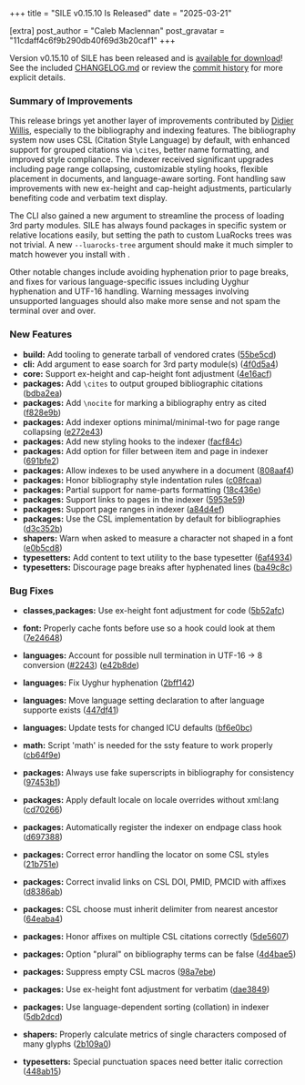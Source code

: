 
+++
title = "SILE v0.15.10 Is Released"
date = "2025-03-21"

[extra]
post_author = "Caleb Maclennan"
post_gravatar = "11cdaff4c6f9b290db40f69d3b20caf1"
+++

Version v0.15.10 of SILE has been released and is [available for download][release]!
See the included [CHANGELOG.md][changelog] or review the [commit history][commits] for more explicit details.

### Summary of Improvements

This release brings yet another layer of improvements contributed by [Didier Willis](http://github.com/Omikhleia), especially to the bibliography and indexing features.
The bibliography system now uses CSL (Citation Style Language) by default, with enhanced support for grouped citations via `\cites`, better name formatting, and improved style compliance.
The indexer received significant upgrades including page range collapsing, customizable styling hooks, flexible placement in documents, and language-aware sorting.
Font handling saw improvements with new ex-height and cap-height adjustments, particularly benefiting code and verbatim text display.

The CLI also gained a new argument to streamline the process of loading 3rd party modules.
SILE has always found packages in specific system or relative locations easily, but setting the path to custom LuaRocks trees was not trivial.
A new `--luarocks-tree` argument should make it much simpler to match however you install with .

Other notable changes include avoiding hyphenation prior to page breaks, and fixes for various language-specific issues including Uyghur hyphenation and UTF-16 handling.
Warning messages involving unsupported languages should also make more sense and not spam the terminal over and over.

### New Features

* **build:** Add tooling to generate tarball of vendored crates ([55be5cd](https://github.com/sile-typesetter/sile/commit/55be5cdd864b9166a54e169f02766bfaa46816c1))
* **cli:** Add argument to ease soarch for 3rd party module(s) ([4f0d5a4](https://github.com/sile-typesetter/sile/commit/4f0d5a4fcf396525345272e841788bf695a7cd6f))
* **core:** Support ex-height and cap-height font adjustment ([4e16acf](https://github.com/sile-typesetter/sile/commit/4e16acfda605eaed19409deb7525cc5a5155edd4))
* **packages:** Add `\cites` to output grouped bibliographic citations ([bdba2ea](https://github.com/sile-typesetter/sile/commit/bdba2ea28c0eb6ec991135dd9fb20c122e0b7e2f))
* **packages:** Add `\nocite` for marking a bibliography entry as cited ([f828e9b](https://github.com/sile-typesetter/sile/commit/f828e9b7f72d0eeacf664147a83654b07ae778d2))
* **packages:** Add indexer options minimal/minimal-two for page range collapsing ([e272e43](https://github.com/sile-typesetter/sile/commit/e272e43aa74a138ff22b2d4cf1e712fa07c2921e))
* **packages:** Add new styling hooks to the indexer ([facf84c](https://github.com/sile-typesetter/sile/commit/facf84c0b06fb0452f69ae534e0ee68a3ef9c138))
* **packages:** Add option for filler between item and page in indexer ([691bfe2](https://github.com/sile-typesetter/sile/commit/691bfe2244d3adf920d0a3a3dce2520860497b61))
* **packages:** Allow indexes to be used anywhere in a document ([808aaf4](https://github.com/sile-typesetter/sile/commit/808aaf40731531c9c04c014208bdf9277c4acb5f))
* **packages:** Honor bibliography style indentation rules ([c08fcaa](https://github.com/sile-typesetter/sile/commit/c08fcaaab8cbea9abc0d481b48eab36f234df882))
* **packages:** Partial support for name-parts formatting ([18c436e](https://github.com/sile-typesetter/sile/commit/18c436e44b5d722bfb887fa0ef1f57c5957e1cc1))
* **packages:** Support links to pages in the indexer ([5953e59](https://github.com/sile-typesetter/sile/commit/5953e59b3e66862f324bb57839531e89919fdb48))
* **packages:** Support page ranges in indexer ([a84d4ef](https://github.com/sile-typesetter/sile/commit/a84d4ef0a884288fe7e5f63fb8df8cbe4a47c4c1))
* **packages:** Use the CSL implementation by default for bibliographies ([d3c352b](https://github.com/sile-typesetter/sile/commit/d3c352b16635d03193bd51a62f1698f3744d4399))
* **shapers:** Warn when asked to measure a character not shaped in a font ([e0b5cd8](https://github.com/sile-typesetter/sile/commit/e0b5cd88fd326d19d47cd4cf17aae2ea74db1cfa))
* **typesetters:** Add content to text utility to the base typesetter ([6af4934](https://github.com/sile-typesetter/sile/commit/6af4934e6dbb2fda74339db43dd214490b2ff417))
* **typesetters:** Discourage page breaks after hyphenated lines ([ba49c8c](https://github.com/sile-typesetter/sile/commit/ba49c8c89a4f681a676b356f35b1b669ad3d2c23))


### Bug Fixes

* **classes,packages:** Use ex-height font adjustment for code ([5b52afc](https://github.com/sile-typesetter/sile/commit/5b52afc3095b874875fc12430be021858c899ce2))
* **font:** Properly cache fonts before use so a hook could look at them ([7e24648](https://github.com/sile-typesetter/sile/commit/7e24648a1947373e6c90d458dbb0674149f3f9d6))
* **languages:** Account for possible null termination in UTF-16 → 8 conversion ([#2243](https://github.com/sile-typesetter/sile/issues/2243)) ([e42b8de](https://github.com/sile-typesetter/sile/commit/e42b8deea1579d60db6403099e7f11786afcda99))
* **languages:** Fix Uyghur hyphenation ([2bff142](https://github.com/sile-typesetter/sile/commit/2bff1421bd3750c63eabd6f2cdaaf418c23d9070))
* **languages:** Move language setting declaration to after language supporte exists ([447df41](https://github.com/sile-typesetter/sile/commit/447df415380c7ceb5373cc55202d04ee20f86d92))
* **languages:** Update tests for changed ICU defaults ([bf6e0bc](https://github.com/sile-typesetter/sile/commit/bf6e0bc464683b8c58192da9c117f75120804fff))
* **math:** Script 'math' is needed for the ssty feature to work properly ([cb64f9e](https://github.com/sile-typesetter/sile/commit/cb64f9e6078077d3e70a5ac0c9516b450ccbf2cd))
* **packages:** Always use fake superscripts in bibliography for consistency ([97453b1](https://github.com/sile-typesetter/sile/commit/97453b13e163bd448fe6efaf5daa0b841c1dc8dc))
* **packages:** Apply default locale on locale overrides without xml:lang ([cd70266](https://github.com/sile-typesetter/sile/commit/cd702668e6b1f935b00e3d72c3c925c587cb2a6d))
* **packages:** Automatically register the indexer on endpage class hook ([d697388](https://github.com/sile-typesetter/sile/commit/d697388d604217e4046a4aa65cdb5c5fcecaf607))
* **packages:** Correct error handling the locator on some CSL styles ([21b751e](https://github.com/sile-typesetter/sile/commit/21b751eb8f423932c227448ea6e664d706772152))
* **packages:** Correct invalid links on CSL DOI, PMID, PMCID with affixes ([d8386ab](https://github.com/sile-typesetter/sile/commit/d8386ab18403c450b19e6bdef78d7d54c3a7b6bb))
* **packages:** CSL choose must inherit delimiter from nearest ancestor ([64eaba4](https://github.com/sile-typesetter/sile/commit/64eaba499b466dda185b4e75777d20b686fc5bff))
* **packages:** Honor affixes on multiple CSL citations correctly ([5de5607](https://github.com/sile-typesetter/sile/commit/5de5607fde3eadb93f77b7260a326c43396cf229))
* **packages:** Option "plural" on bibliography terms can be false ([4d4bae5](https://github.com/sile-typesetter/sile/commit/4d4bae5ed3bf957a45d93f97d96c3c17a557f9e5))
* **packages:** Suppress empty CSL macros ([98a7ebe](https://github.com/sile-typesetter/sile/commit/98a7ebe0d8094e15cbf1ef96dc946156848a51aa))
* **packages:** Use ex-height font adjustment for verbatim ([dae3849](https://github.com/sile-typesetter/sile/commit/dae384979cee963d1317aa668e34b76054297519))
* **packages:** Use language-dependent sorting (collation) in indexer ([5db2dcd](https://github.com/sile-typesetter/sile/commit/5db2dcda566d3ccbd2b4650751de4dee3bb20868))
* **shapers:** Properly calculate metrics of single characters composed of many glyphs ([2b109a0](https://github.com/sile-typesetter/sile/commit/2b109a05729684a6fd8343ed905781d1f8bf7642))
* **typesetters:** Special punctuation spaces need better italic correction ([448ab15](https://github.com/sile-typesetter/sile/commit/448ab15100ab12a790add49b75f5b4e792c9001f))


  [release]: https://github.com/sile-typesetter/sile/releases/tag/v0.15.10
  [changelog]: https://github.com/sile-typesetter/sile/blob/master/CHANGELOG.md
  [commits]: https://github.com/sile-typesetter/sile/compare/v0.15.9...v0.15.10
